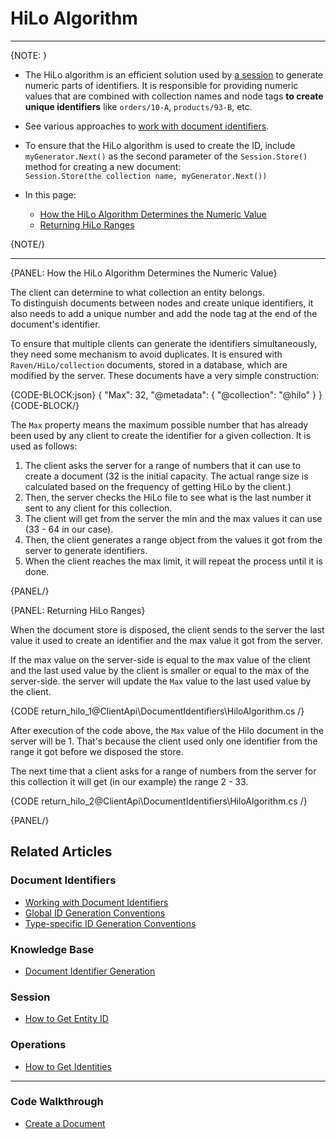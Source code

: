 # HiLo Algorithm
---

{NOTE: }
* The HiLo algorithm is an efficient solution used by [a session](../../session/what-is-a-session-and-how-does-it-work) 
  to generate numeric parts of identifiers. 
  It is responsible for providing numeric values that are combined with collection names and node tags **to 
  create unique identifiers** like `orders/10-A`, `products/93-B`, etc. 

* See various approaches to [work with document identifiers](../../client-api/document-identifiers/working-with-document-identifiers).  

* To ensure that the HiLo algorithm is used to create the ID, include `myGenerator.Next()` as the second parameter of the 
  `Session.Store()` method for creating a new document:  
  `Session.Store(the collection name, myGenerator.Next())`  

* In this page:
   * [How the HiLo Algorithm Determines the Numeric Value](../../client-api/document-identifiers/hilo-algorithm#how-the-hilo-algorithm-determines-the-numeric-value)
   * [Returning HiLo Ranges](../../client-api/document-identifiers/hilo-algorithm#returning-hilo-ranges)

{NOTE/}

---

{PANEL: How the HiLo Algorithm Determines the Numeric Value}

The client can determine to what collection an entity belongs.  
To distinguish documents between nodes and create unique identifiers, 
it also needs to add a unique number and add the node tag at the end of the document's identifier.

To ensure that multiple clients can generate the identifiers simultaneously, they need some mechanism to avoid duplicates. 
It is ensured with `Raven/HiLo/collection` documents, stored in a database, which are modified by the server. 
These documents have a very simple construction:

{CODE-BLOCK:json}
{
    "Max": 32,
    "@metadata": {
        "@collection": "@hilo"
    }
}
{CODE-BLOCK/}

The `Max` property means the maximum possible number that has already been used by any client to create the identifier for a given collection. 
It is used as follows:

1. The client asks the server for a range of numbers that it can use to create a document (32 is the initial capacity. 
   The actual range size is calculated based on the frequency of getting HiLo by the client.)
2. Then, the server checks the HiLo file to see what is the last number it sent to any client for this collection.
3. The client will get from the server the min and the max values it can use (33 - 64 in our case).
4. Then, the client generates a range object from the values it got from the server to generate identifiers.
5. When the client reaches the max limit, it will repeat the process until it is done.

{PANEL/}

{PANEL: Returning HiLo Ranges}

When the document store is disposed, the client sends to the server the last value it 
used to create an identifier and the max value it got from the server.

If the max value on the server-side is equal to the max value of the client 
and the last used value by the client is smaller or equal to the max of the server-side. 
the server will update the `Max` value to the last used value by the client.

{CODE return_hilo_1@ClientApi\DocumentIdentifiers\HiloAlgorithm.cs /}

After execution of the code above, the `Max` value of the Hilo document in the server will be 1. 
That's because the client used only one identifier from the range it got before we disposed the store.

The next time that a client asks for a range of numbers from the server for this collection it will get (in our example) the range 2 - 33.

{CODE return_hilo_2@ClientApi\DocumentIdentifiers\HiloAlgorithm.cs /}

{PANEL/}

## Related Articles

### Document Identifiers

- [Working with Document Identifiers](../../client-api/document-identifiers/working-with-document-identifiers)
- [Global ID Generation Conventions](../../client-api/configuration/identifier-generation/global)
- [Type-specific ID Generation Conventions](../../client-api/configuration/identifier-generation/type-specific)

### Knowledge Base

- [Document Identifier Generation](../../server/kb/document-identifier-generation)

### Session

- [How to Get Entity ID](../../client-api/session/how-to/get-entity-id)

### Operations

- [How to Get Identities](../../client-api/operations/maintenance/identities/get-identities)

---

### Code Walkthrough

- [Create a Document](https://demo.ravendb.net/demos/csharp/basics/create-document)

